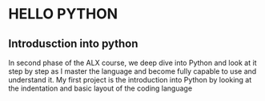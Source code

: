# HELLO PYTHON
## Introdusction into python
In second phase of the ALX course, we deep dive into Python and look at it step by step as I master the language and become fully capable to use and understand it. 
My first project is the introduction into Python by looking at the indentation and basic layout of the coding language
